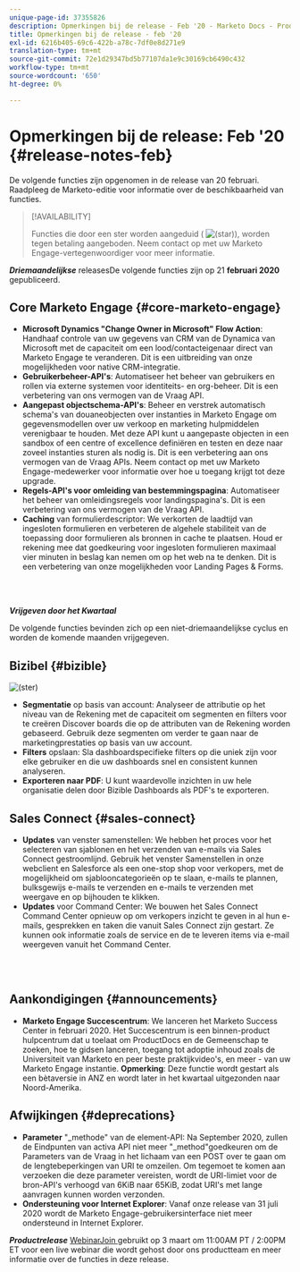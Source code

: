 ```yaml
---
unique-page-id: 37355826
description: Opmerkingen bij de release - Feb '20 - Marketo Docs - Productdocumentatie
title: Opmerkingen bij de release - feb '20
exl-id: 6216b405-69c6-422b-a78c-7df0e8d271e9
translation-type: tm+mt
source-git-commit: 72e1d29347bd5b77107da1e9c30169cb6490c432
workflow-type: tm+mt
source-wordcount: '650'
ht-degree: 0%

---
```


# Opmerkingen bij de release: Feb &#39;20 {#release-notes-feb}

De volgende functies zijn opgenomen in de release van 20 februari. Raadpleeg de Marketo-editie voor informatie over de beschikbaarheid van functies.

>[!AVAILABILITY]
>
>Functies die door een ster worden aangeduid ( ![(star)](assets/star-yellow.svg)), worden tegen betaling aangeboden. Neem contact op met uw Marketo Engage-vertegenwoordiger voor meer informatie.

**_Driemaandelijkse_** releasesDe volgende functies zijn op 21  **februari 2020** gepubliceerd.

## Core Marketo Engage {#core-marketo-engage}

* **Microsoft Dynamics &quot;Change Owner in Microsoft&quot; Flow Action**: Handhaaf controle van uw gegevens van CRM van de Dynamica van Microsoft met de capaciteit om een lood/contacteigenaar direct van Marketo Engage te veranderen. Dit is een uitbreiding van onze mogelijkheden voor native CRM-integratie.
* **Gebruikerbeheer-API&#39;s**: Automatiseer het beheer van gebruikers en rollen via externe systemen voor identiteits- en org-beheer. Dit is een verbetering van ons vermogen van de Vraag API.
* **Aangepast objectschema-API&#39;s**: Beheer en verstrek automatisch schema&#39;s van douaneobjecten over instanties in Marketo Engage om gegevensmodellen over uw verkoop en marketing hulpmiddelen verenigbaar te houden. Met deze API kunt u aangepaste objecten in een sandbox of een centre of excellence definiëren en testen en deze naar zoveel instanties sturen als nodig is. Dit is een verbetering aan ons vermogen van de Vraag APIs. Neem contact op met uw Marketo Engage-medewerker voor informatie over hoe u toegang krijgt tot deze upgrade.
* **Regels-API&#39;s voor omleiding van bestemmingspagina**: Automatiseer het beheer van omleidingsregels voor landingspagina&#39;s. Dit is een verbetering van ons vermogen van de Vraag API.
* **Caching** van formulierdescriptor: We verkorten de laadtijd van ingesloten formulieren en verbeteren de algehele stabiliteit van de toepassing door formulieren als bronnen in cache te plaatsen. Houd er rekening mee dat goedkeuring voor ingesloten formulieren maximaal vier minuten in beslag kan nemen om op het web na te denken. Dit is een verbetering van onze mogelijkheden voor Landing Pages &amp; Forms.

<br> 

**_Vrijgeven door het Kwartaal_**

De volgende functies bevinden zich op een niet-driemaandelijkse cyclus en worden de komende maanden vrijgegeven.

## Bizibel {#bizible}

![(ster)](assets/star-yellow.svg)

* **Segmentatie** op basis van account: Analyseer de attributie op het niveau van de Rekening met de capaciteit om segmenten en filters voor te creëren Discover boards die op de attributen van de Rekening worden gebaseerd. Gebruik deze segmenten om verder te gaan naar de marketingprestaties op basis van uw account.
* **Filters** opslaan: Sla dashboardspecifieke filters op die uniek zijn voor elke gebruiker en die uw dashboards snel en consistent kunnen analyseren.
* **Exporteren naar PDF**: U kunt waardevolle inzichten in uw hele organisatie delen door Bizible Dashboards als PDF&#39;s te exporteren.

## Sales Connect {#sales-connect}

* **Updates** van venster samenstellen: We hebben het proces voor het selecteren van sjablonen en het verzenden van e-mails via Sales Connect gestroomlijnd. Gebruik het venster Samenstellen in onze webclient en Salesforce als een one-stop shop voor verkopers, met de mogelijkheid om sjablooncategorieën op te slaan, e-mails te plannen, bulksgewijs e-mails te verzenden en e-mails te verzenden met weergave en op bijhouden te klikken.
* **Updates** voor Command Center: We bouwen het Sales Connect Command Center opnieuw op om verkopers inzicht te geven in al hun e-mails, gesprekken en taken die vanuit Sales Connect zijn gestart. Ze kunnen ook informatie zoals de service en de te leveren items via e-mail weergeven vanuit het Command Center.

<br> 

## Aankondigingen {#announcements}

* **Marketo Engage Succescentrum**: We lanceren het Marketo Success Center in februari 2020. Het Succescentrum is een binnen-product hulpcentrum dat u toelaat om ProductDocs en de Gemeenschap te zoeken, hoe te gidsen lanceren, toegang tot adoptie inhoud zoals de Universiteit van Marketo en peer beste praktijkvideo&#39;s, en meer - van uw Marketo Engage instantie. **Opmerking**: Deze functie wordt gestart als een bètaversie in ANZ en wordt later in het kwartaal uitgezonden naar Noord-Amerika.

## Afwijkingen {#deprecations}

* **Parameter** &quot;_methode&quot; van de element-API: Na September 2020, zullen de Eindpunten van activa API niet meer &quot;_method&quot;goedkeuren om de Parameters van de Vraag in het lichaam van een POST over te gaan om de lengtebeperkingen van URI te omzeilen. Om tegemoet te komen aan verzoeken die deze parameter vereisten, wordt de URI-limiet voor de bron-API&#39;s verhoogd van 6KiB naar 65KiB, zodat URI&#39;s met lange aanvragen kunnen worden verzonden.
* **Ondersteuning voor Internet Explorer**: Vanaf onze release van 31 juli 2020 wordt de Marketo Engage-gebruikersinterface niet meer ondersteund in Internet Explorer.

**_Productrelease_** [WebinarJoin ](https://engage.marketo.com/Jan_Feb_20_Release_Webinar_Registration.html) gebruikt op 3 maart om 11:00AM PT / 2:00PM ET voor een live webinar die wordt gehost door ons productteam en meer informatie over de functies in deze release.
